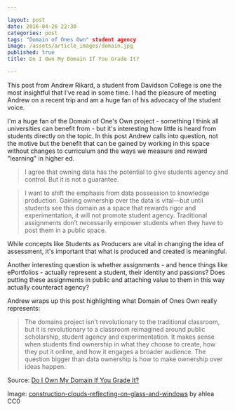 ```yaml
---

layout: post
date: 2016-04-26 22:30	
categories: post
tags: "Domain of Ones Own" student agency
image: /assets/article_images/domain.jpg
published: true
title: Do I Own My Domain If You Grade It?

---
```


This post from Andrew Rikard, a student from Davidson College is one the most insightful that I've read in some time. I had the pleasure of meeting Andrew on a recent trip and am a huge fan of his advocacy of the student voice. 

I'm a huge fan of the Domain of One's Own project - something I think all universities can benefit from - but it's interesting how little is heard from students directly on the topic. In this post Andrew calls into question, not the motive but the benefit that can be gained by working in this space without changes to curriculum and the ways we measure and reward "learning" in higher ed. 

>I agree that owning data has the potential to give students agency and control. But it is not a guarantee.

>I want to shift the emphasis from data possession to knowledge production. Gaining ownership over the data is vital—but until students see this domain as a space that rewards rigor and experimentation, it will not promote student agency. Traditional assignments don’t necessarily empower students when they have to post them in a public space.

While concepts like Students as Producers are vital in changing the idea of assessment, it's important that what is produced and created is meaningful. 

Another interesting question is whether assignments - and hence things like ePortfolios - actually represent a student, their identity and passions? Does putting these assignments in public and attaching value to them in this way actually counteract agency?

Andrew wraps up this post highlighting what Domain of Ones Own really represents:

>The domains project isn’t revolutionary to the traditional classroom, but it is revolutionary to a classroom reimagined around public scholarship, student agency and experimentation. It makes sense when students find ownership in what they choose to create, how they put it online, and how it engages a broader audience. The question bigger than data ownership is how to make ownership over ideas happen.

Source: [Do I Own My Domain If You Grade It?](https://www.edsurge.com/news/2015-08-10-do-i-own-my-domain-if-you-grade-it)
 
Image: [construction-clouds-reflecting-on-glass-and-windows](https://flic.kr/p/nYDz37) by ahlea CC0